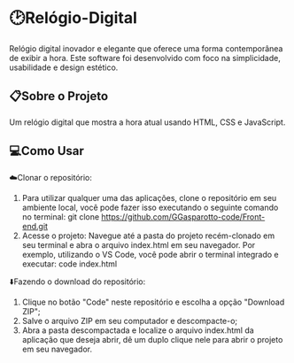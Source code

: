 # 🕑Relógio-Digital
Relógio digital inovador e elegante que oferece uma forma contemporânea de exibir a hora. Este software foi desenvolvido com foco na simplicidade, usabilidade e design estético.

## 📋Sobre o Projeto
Um relógio digital que mostra a hora atual usando HTML, CSS e JavaScript.

## 💻Como Usar
☁️Clonar o repositório:
1. Para utilizar qualquer uma das aplicações, clone o repositório em seu ambiente local, você pode fazer isso executando o seguinte comando no terminal: git clone https://github.com/GGasparotto-code/Front-end.git
2. Acesse o projeto: Navegue até a pasta do projeto recém-clonado em seu terminal e abra o arquivo index.html em seu navegador. Por exemplo, utilizando o VS Code, você pode abrir o terminal integrado e executar: code index.html

⬇️Fazendo o download do repositório:
1. Clique no botão "Code" neste repositório e escolha a opção "Download ZIP";
2. Salve o arquivo ZIP em seu computador e descompacte-o;
3. Abra a pasta descompactada e localize o arquivo index.html da aplicação que deseja abrir, dê um duplo clique nele para abrir o projeto em seu navegador.
